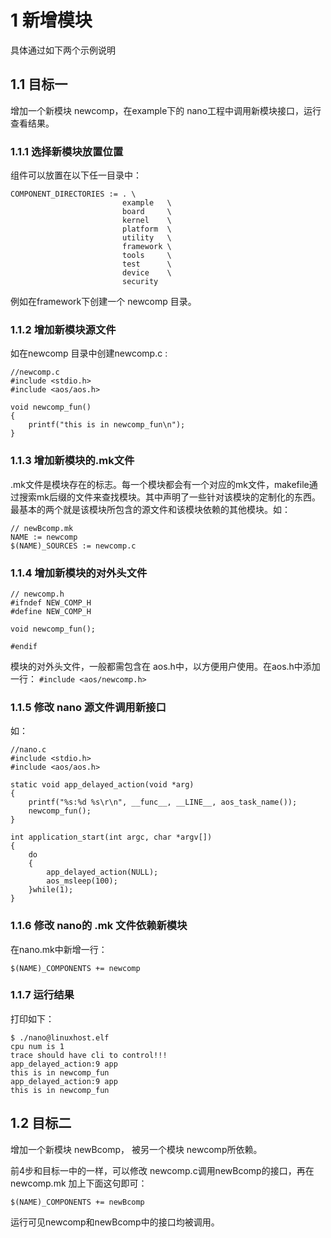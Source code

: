 # 1 新增模块
具体通过如下两个示例说明
## 1.1	目标一
增加一个新模块 newcomp，在example下的 nano工程中调用新模块接口，运行查看结果。
### 1.1.1	选择新模块放置位置
组件可以放置在以下任一目录中：
```
COMPONENT_DIRECTORIES := . \
                         example   \
                         board     \
                         kernel    \
                         platform  \
                         utility   \
                         framework \
                         tools     \
                         test      \
                         device    \
                         security
```
例如在framework下创建一个 newcomp 目录。
### 1.1.2	增加新模块源文件
如在newcomp 目录中创建newcomp.c :
```
//newcomp.c
#include <stdio.h>
#include <aos/aos.h>

void newcomp_fun()
{
	printf("this is in newcomp_fun\n");
}

```

### 1.1.3	增加新模块的.mk文件
.mk文件是模块存在的标志。每一个模块都会有一个对应的mk文件，makefile通过搜索mk后缀的文件来查找模块。其中声明了一些针对该模块的定制化的东西。最基本的两个就是该模块所包含的源文件和该模块依赖的其他模块。如：
```
// newBcomp.mk
NAME := newcomp
$(NAME)_SOURCES := newcomp.c
```
### 1.1.4	增加新模块的对外头文件

```	
// newcomp.h
#ifndef NEW_COMP_H
#define NEW_COMP_H

void newcomp_fun();

#endif
```
模块的对外头文件，一般都需包含在 aos.h中，以方便用户使用。在aos.h中添加一行：
``
#include <aos/newcomp.h>
``
### 1.1.5	修改 nano 源文件调用新接口
如：
```
//nano.c
#include <stdio.h>
#include <aos/aos.h>

static void app_delayed_action(void *arg)
{
    printf("%s:%d %s\r\n", __func__, __LINE__, aos_task_name());
	newcomp_fun();	
}

int application_start(int argc, char *argv[])
{
    do
    {
        app_delayed_action(NULL);
        aos_msleep(100);
    }while(1);
}
```
### 1.1.6	修改 nano的 .mk 文件依赖新模块
在nano.mk中新增一行：
```
$(NAME)_COMPONENTS += newcomp
```
### 1.1.7	运行结果
打印如下：
```
$ ./nano@linuxhost.elf
cpu num is 1
trace should have cli to control!!!
app_delayed_action:9 app
this is in newcomp_fun
app_delayed_action:9 app
this is in newcomp_fun
```

## 1.2	目标二
增加一个新模块 newBcomp， 被另一个模块 newcomp所依赖。

前4步和目标一中的一样，可以修改 newcomp.c调用newBcomp的接口，再在 newcomp.mk 加上下面这句即可：
```
$(NAME)_COMPONENTS += newBcomp
```
运行可见newcomp和newBcomp中的接口均被调用。
